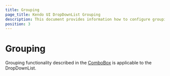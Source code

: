 ```yaml
---
title: Grouping
page_title: Kendo UI DropDownList Grouping
description: This document provides information how to configure grouping in Kendo UI DropDownList
position: 3
---
```


# Grouping

Grouping functionality described in the [ComboBox](/web/combobox/grouping) is applicable to the DropDownList.
